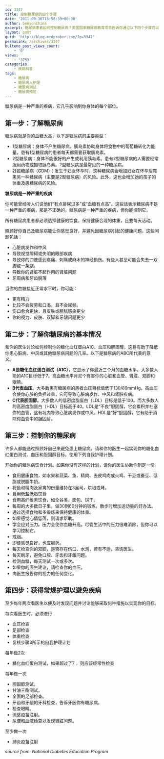 ```yaml
---
id: 3347
title: 控制糖尿病的四个步骤
date: '2011-09-16T16:58:39+00:00'
author: bensonchina
excerpt: 糖尿病患者如何控制糖尿病？美国国家糖尿病教育项目告诉你通过以下四个步骤可以使你的血糖控制在一个理想的水平并且降低糖尿病的相关健康风险。
layout: post
guid: 'http://blog.medprober.com/?p=3347'
permalink: /archives/3347
bulteno_post_views_count:
    - '0'
views:
    - '3753'
categories:
    - 疾病科普
tags:
    - 糖尿病
    - 糖尿病人护理
    - 糖尿病测试
    - 糖尿病预防
---
```


糖尿病是一种严重的疾病，它几乎影响到你身体的每个部位。

## 第一步：了解糖尿病

糖尿病就是你的血糖太高，以下是糖尿病的主要类型：

- 1型糖尿病：身体不产生糖尿病。胰岛素协助身体将食物中的葡萄糖转化为能量。患有1型糖尿病的患者每天都需要获取胰岛素。
- 2型糖尿病：身体不能很好的产生或利用胰岛素。患有2型糖尿病的人需要经常服用药物或摄取胰岛素。2型糖尿病是最常见的一种糖尿病。
- 妊娠糖尿病（GDM）：发生于妇女怀孕时，这种糖尿病会增加妇女在怀孕后罹患另一种糖尿病（主要是2型糖尿病）的风险。此外，这也会增加她的孩子的体重及患糖尿病的风险。

**糖尿病是一种严重的疾病**

你可能曾经听人们说他们“有点排尿过多”或“血糖有点高”。这些话表示糖尿病不是一种严重的疾病，那是不正确的。糖尿病是一种严重的疾病，但你能控制它。

所有糖尿病患者都必须选择健康的饮食，保持健康合理的体重，且要每天活动。

照顾好你自己及糖尿病能让你感觉良好，并避免因糖尿病引起的健康问题，这些问题包括：

- 心脏病发作和中风
- 导致视觉障碍或失明的眼部疾病
- 导致你的四肢感到疼痛、刺痛或麻木的神经损伤。有些人甚至可能会失去一双脚或一条腿。
- 导致你的肾脏不起作用的肾脏问题
- 牙周病和牙齿脱落

当你的血糖接近正常水平时，你可能：

- 更有精力
- 比较不会疲劳和口渴，且不会尿频。
- 伤口愈合更快，且皮肤或膀胱感染更少
- 你的视力、皮肤、双脚和牙龈问题更少

## 第二步：了解你糖尿病的基本情况

和你的医生讨论如何控制你的糖化血红蛋白A1C、血压和胆固醇。这将有助于降低你患心脏病、中风或其他糖尿病问题的几率。以下是糖尿病的ABC所代表的意义。

- **A是糖化血红蛋白测试（A1C）**，它显示了你最近三个月的血糖水平。大多数人能的A1C目标低于7。高血糖水平肯尼个有害你的心脏和血管、肾脏、双脚和眼睛。
- **B代表血压**。大多数患有糖尿病的患者血压目标值低于130/80mmHg。高血压会使你心脏的负担过重，它可导致心脏病发作、中风和肾脏疾病。
- **C代表胆固醇**。大多数人的低密度脂蛋白（LDL）目标是低于100。而大多数人的高密度脂蛋白（HDL）目标高于40。LDL是“不良”胆固醇，它会累积并杜塞你的血管，这有坑内导致心脏病发作或中风。HDL是“好”胆固醇，它有助于消除你血管中的胆固醇。

## 第三步：控制你的糖尿病

许多人都能通过照顾好自己来避免患上糖尿病。请和你的医生一起实现你的糖化血红蛋白测试、血压和胆固醇目标。使用下列自我护理计划。

开始你的糖尿病饮食计划。如果你没有这样的计划，请你的医生协助你制定一份。

- 食用健康食物，如水果和蔬菜、鱼、精肉、去皮鸡肉或火鸡、干豆或蚕豆、低脂或脱脂牛奶。
- 将鱼和精肉及家禽的份量维持在3盎司，烘培或烤。
- 食用低盐低脂饮食
- 食用高纤维素饮食，如全谷类、面包、饼干。
- 每周的大多数日子里，做30到60分钟的锻炼，散步时增加运动量的好办法。
- 通过选择食物和多锻炼来保持健康的体重。
- 如果感觉心情低落，则请求帮助。
- 学会应对压力。压力会使你血糖升高。尽管生活中的压力很难消除，但你可以学习控制它。
- 戒烟。
- 即便感觉良好，也应服药。
- 每天检查你的双脚，是否存在伤口、水泡，若有不适，咨询医生。
- 每天刷牙，避免口腔、牙齿和牙龈问题。
- 检测血糖，每天测试一次或多次。
- 如果你的医生建议，请检查你的血压。
- 向医生报告你的视力的任何变化。

## 第四步：获得常规护理以避免疾病

至少每年两次看医生以便及时发现问题并讨论能够采取何种措施以实现你的目标。

每次看医生时，必须进行

- 血压检查
- 足部检查
- 体重检查
- 复核步骤3所示的自我护理计划

每年做2次

- 糖化血红蛋白测试，如果超过了7 ，则应该经常性检查

每年做一次

- 胆固醇测试。
- 甘油三酯测试。
- 全面的足部检查。
- 牙齿和牙龈的牙科检查，告诉牙医你有糖尿病。
- 检查眼睛。
- 流感疫苗注射。
- 尿液和血液检查以发现肾脏问题。

至少做一次

- 肺炎疫苗注射

*source from: National Diabetes Education Program*